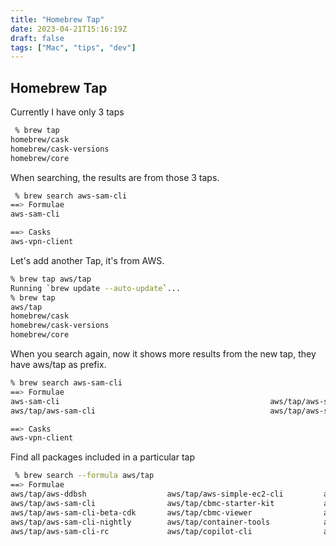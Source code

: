 ```yaml
---
title: "Homebrew Tap"
date: 2023-04-21T15:16:19Z
draft: false
tags: ["Mac", "tips", "dev"]
---
```


## Homebrew Tap
Currently I have only 3 taps
```bash
 % brew tap
homebrew/cask
homebrew/cask-versions
homebrew/core
```
When searching, the results are from those 3 taps. 
```bash
 % brew search aws-sam-cli
==> Formulae
aws-sam-cli                                                                             aws-sso-cli

==> Casks
aws-vpn-client
```
Let's add another Tap, it's from AWS.
```bash
% brew tap aws/tap
Running `brew update --auto-update`...
% brew tap
aws/tap
homebrew/cask
homebrew/cask-versions
homebrew/core
```
When you search again, now it shows more results from the new tap, they have aws/tap as prefix.
```bash
% brew search aws-sam-cli
==> Formulae
aws-sam-cli                                               aws/tap/aws-sam-cli-beta-cdk                              aws/tap/aws-sam-cli-rc
aws/tap/aws-sam-cli                                       aws/tap/aws-sam-cli-nightly                               aws-sso-cli

==> Casks
aws-vpn-client
```
Find all packages included in a particular tap
```bash
 % brew search --formula aws/tap
==> Formulae
aws/tap/aws-ddbsh                  aws/tap/aws-simple-ec2-cli         aws/tap/ec2-instance-selector      aws/tap/eksdemo                    aws/tap/smithy-cli
aws/tap/aws-sam-cli                aws/tap/cbmc-starter-kit           aws/tap/ec2-metadata-mock          aws/tap/emr-on-eks-custom-image    aws/tap/xray-daemon
aws/tap/aws-sam-cli-beta-cdk       aws/tap/cbmc-viewer                aws/tap/ec2-spot-interrupter       aws/tap/k8s-tools                  aws-okta
aws/tap/aws-sam-cli-nightly        aws/tap/container-tools            aws/tap/eks-anywhere               aws/tap/lightsailctl
aws/tap/aws-sam-cli-rc             aws/tap/copilot-cli                aws/tap/eks-node-viewer            aws/tap/qldbshell
```